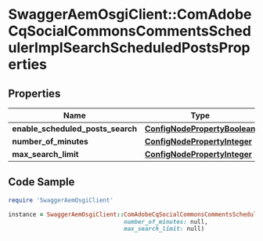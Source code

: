 # SwaggerAemOsgiClient::ComAdobeCqSocialCommonsCommentsSchedulerImplSearchScheduledPostsProperties

## Properties

Name | Type | Description | Notes
------------ | ------------- | ------------- | -------------
**enable_scheduled_posts_search** | [**ConfigNodePropertyBoolean**](ConfigNodePropertyBoolean.md) |  | [optional] 
**number_of_minutes** | [**ConfigNodePropertyInteger**](ConfigNodePropertyInteger.md) |  | [optional] 
**max_search_limit** | [**ConfigNodePropertyInteger**](ConfigNodePropertyInteger.md) |  | [optional] 

## Code Sample

```ruby
require 'SwaggerAemOsgiClient'

instance = SwaggerAemOsgiClient::ComAdobeCqSocialCommonsCommentsSchedulerImplSearchScheduledPostsProperties.new(enable_scheduled_posts_search: null,
                                 number_of_minutes: null,
                                 max_search_limit: null)
```


